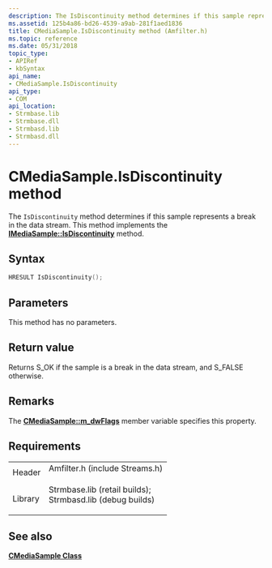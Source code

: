 ```yaml
---
description: The IsDiscontinuity method determines if this sample represents a break in the data stream. This method implements the IMediaSample::IsDiscontinuity method.
ms.assetid: 125b4a86-bd26-4539-a9ab-281f1aed1836
title: CMediaSample.IsDiscontinuity method (Amfilter.h)
ms.topic: reference
ms.date: 05/31/2018
topic_type: 
- APIRef
- kbSyntax
api_name: 
- CMediaSample.IsDiscontinuity
api_type: 
- COM
api_location: 
- Strmbase.lib
- Strmbase.dll
- Strmbasd.lib
- Strmbasd.dll
---
```


# CMediaSample.IsDiscontinuity method

The `IsDiscontinuity` method determines if this sample represents a break in the data stream. This method implements the [**IMediaSample::IsDiscontinuity**](/windows/desktop/api/Strmif/nf-strmif-imediasample-isdiscontinuity) method.

## Syntax


```C++
HRESULT IsDiscontinuity();
```



## Parameters

This method has no parameters.

## Return value

Returns S\_OK if the sample is a break in the data stream, and S\_FALSE otherwise.

## Remarks

The [**CMediaSample::m\_dwFlags**](cmediasample-m-dwflags.md) member variable specifies this property.

## Requirements



|                    |                                                                                                                                                                                            |
|--------------------|--------------------------------------------------------------------------------------------------------------------------------------------------------------------------------------------|
| Header<br/>  | <dl> <dt>Amfilter.h (include Streams.h)</dt> </dl>                                                                                  |
| Library<br/> | <dl> <dt>Strmbase.lib (retail builds); </dt> <dt>Strmbasd.lib (debug builds)</dt> </dl> |



## See also

<dl> <dt>

[**CMediaSample Class**](cmediasample.md)
</dt> </dl>

 

 




